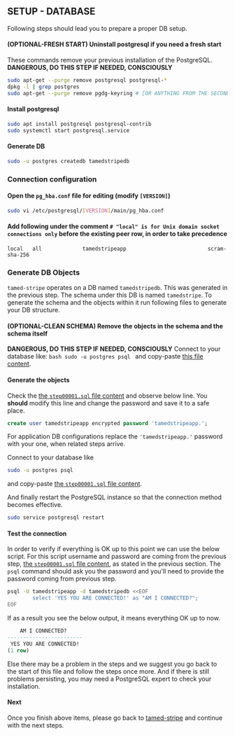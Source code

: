## SETUP - DATABASE

Following steps should lead you to prepare a proper DB setup.

#### (OPTIONAL-FRESH START) Uninstall postgresql if you need a fresh start

These commands remove your previous installation of the PostgreSQL. **DANGEROUS, DO THIS STEP IF NEEDED, CONSCIOUSLY**
```bash
sudo apt-get --purge remove postgresql postgresql-*
dpkg -l | grep postgres
sudo apt-get --purge remove pgdg-keyring # [OR ANYTHING FROM THE SECOND COLUMN FROM ABOVE COMMAND]
```

#### Install postgresql

```bash
sudo apt install postgresql postgresql-contrib
sudo systemctl start postgresql.service
```

#### Generate DB

```bash
sudo -u postgres createdb tamedstripedb
```

### Connection configuration

#### Open the `pg_hba.conf` file for editing (modify `[VERSION]`)
```bash
sudo vi /etc/postgresql/[VERSION]/main/pg_hba.conf
```
#### Add following under the comment `# "local" is for Unix domain socket connections only` **before the existing peer row, in order to take precedence**
```
local   all             tamedstripeapp                          scram-sha-256
```

### Generate DB Objects

`tamed-stripe` operates on a DB named `tamedstripedb`. This was generated in the previous step. The schema under this DB is named `tamedstripe`. To generate the schema and the objects within it run following files to generate your DB structure.

#### (OPTIONAL-CLEAN SCHEMA) Remove the objects in the schema and the schema itself

**DANGEROUS, DO THIS STEP IF NEEDED, CONSCIOUSLY**
Connect to your database like:
	```bash
	sudo -u postgres psql
	```
and copy-paste [this file content](step00000.sql).

#### Generate the objects

Check the [the `step00001.sql` file content](step00001.sql) and observe below line. You **should** modify this line and change the password and save it to a safe place.

```sql
create user tamedstripeapp encrypted password 'tamedstripeapp.';
```

For application DB configurations replace the `'tamedstripeapp.'`  password with your one, when related steps arrive.

Connect to your database like
```bash
sudo -u postgres psql
```
and copy-paste [the `step00001.sql` file content](step00001.sql).

And finally restart the PostgreSQL instance so that the connection method becomes effective.

```bash
sudo service postgresql restart
```

#### Test the connection

In order to verify if everything is OK up to this point we can use the below script. For this script username and password are coming from the previous step, [the `step00001.sql` file content](step00001.sql), as stated in the previous section. The `psql` command should ask you the password and you'll need to provide the password coming from previous step.

```bash
psql -U tamedstripeapp -d tamedstripedb <<EOF
        select 'YES YOU ARE CONNECTED!' as "AM I CONNECTED?";
EOF
```

If as a result you see the below output, it means everything OK up to now.

```sql
    AM I CONNECTED?
------------------------
 YES YOU ARE CONNECTED!
(1 row)
```

Else there may be a problem in the steps and we suggest you go back to the start of this file and follow the steps once more. And if there is still problems persisting, you may need a PostgreSQL expert to check your installation.

#### Next

Once you finish above items, please go back to [tamed-stripe](https://github.com/MehmetKaplan/tamed-stripe) and continue with the next steps.